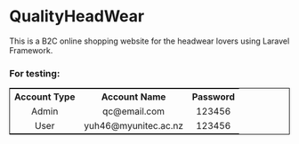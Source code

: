 # QualityHeadWear
This is a B2C online shopping website for the headwear lovers using Laravel Framework.
### For testing:<br>
<table style="border: 1px solid black;
  border-collapse: collapse;text-align: center;">
  <tr>
    <th>Account Type</th>
    <th>Account Name</th>
    <th>Password</th>    
  </tr>
  <tr>
    <td>Admin</td>
    <td>qc@email.com</td> 
    <td>123456</td>
  </tr>
  <tr>
    <td>User</td>
    <td>yuh46@myunitec.ac.nz</td> 
    <td>123456</td>
  </tr>
</table>
